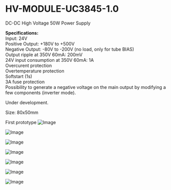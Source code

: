 # HV-MODULE-UC3845-1.0

DC-DC High Voltage 50W Power Supply 

<b>Specifications:</b><br>
Input: 24V<br>
Positive Output: +180V to +500V<br>
Negative Output: -80V to -200V (no load, only for tube BIAS)<br>
Output ripple at 350V 60mA: 200mV<br>
24V input consumption at 350V 60mA: 1A<br>
Overcurent protection<br>
Overtemperature protection<br>
Softstart (1s)<br>
3A fuse protection<br>
Possibility to generate a negative voltage on the main output by modifying a few components (inverter mode).
<br>

Under development.

Size: 80x50mm

First prototype
![Image](https://github.com/user-attachments/assets/be2b65f6-3691-49b4-bf41-25441352c2a8)

![Image](https://github.com/user-attachments/assets/f4c23eb7-dc21-4455-a2dd-6b150aed930e)

![Image](https://github.com/user-attachments/assets/dab67da2-14cf-4d0d-9a3b-92b3064e7da6)

![Image](https://github.com/user-attachments/assets/629112ae-f1f9-499f-b0d3-0cd30deb890d)

![Image](https://github.com/user-attachments/assets/3b996364-3d44-4275-a013-bdead7a99d40)

![Image](https://github.com/user-attachments/assets/67e38b5d-4be3-4fe5-a779-8875b4a77726)

![Image](https://github.com/user-attachments/assets/7a181c82-45df-4976-b352-e532ee1cc920)